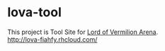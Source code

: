lova-tool
===========

This project is Tool Site for [Lord of Vermilion Arena](http://lova.jp/).  
<http://lova-fiahfy.rhcloud.com/>
